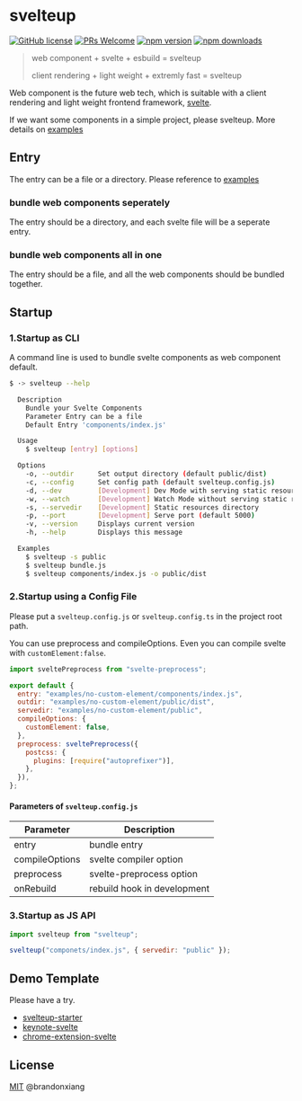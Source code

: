 # svelteup

[![GitHub license](https://img.shields.io/github/license/brandonxiang/svelteup)](https://github.com/brandonxiang/svelteup/blob/master/LICENSE)
[![PRs Welcome](https://img.shields.io/badge/PRs-welcome-orange.svg)](https://github.com/brandonxiang/svelteup/compare)
[![npm version](https://badgen.net/npm/v/svelteup)](https://npm.im/svelteup)
[![npm downloads](https://badgen.net/npm/dm/svelteup)](https://npm.im/svelteup)

> web component + svelte + esbuild = svelteup
>
> client rendering + light weight + extremly fast = svelteup

Web component is the future web tech, which is suitable with a client rendering and light weight frontend framework, [svelte](https://svelte.dev/).

If we want some components in a simple project, please svelteup. More details on [examples](./examples)

## Entry

The entry can be a file or a directory. Please reference to [examples](./examples)

### bundle web components seperately

The entry should be a directory, and each svelte file will be a seperate entry.

### bundle web components all in one

The entry should be a file, and all the web components should be bundled together.

## Startup

### 1.Startup as CLI

A command line is used to bundle svelte components as web component default.

```bash
$ ·> svelteup --help

  Description
    Bundle your Svelte Components
    Parameter Entry can be a file
    Default Entry 'components/index.js'

  Usage
    $ svelteup [entry] [options]

  Options
    -o, --outdir      Set output directory (default public/dist)
    -c, --config      Set config path (default svelteup.config.js)
    -d, --dev         [Development] Dev Mode with serving static resources (default false)
    -w, --watch       [Development] Watch Mode without serving static resources (default false)
    -s, --servedir    [Development] Static resources directory
    -p, --port        [Development] Serve port (default 5000)
    -v, --version     Displays current version
    -h, --help        Displays this message

  Examples
    $ svelteup -s public
    $ svelteup bundle.js
    $ svelteup components/index.js -o public/dist
```

### 2.Startup using a Config File

Please put a `svelteup.config.js` or `svelteup.config.ts` in the project root path.

You can use preprocess and compileOptions. Even you can compile svelte with `customElement:false`.

```javascript
import sveltePreprocess from "svelte-preprocess";

export default {
  entry: "examples/no-custom-element/components/index.js",
  outdir: "examples/no-custom-element/public/dist",
  servedir: "examples/no-custom-element/public",
  compileOptions: {
    customElement: false,
  },
  preprocess: sveltePreprocess({
    postcss: {
      plugins: [require("autoprefixer")],
    },
  }),
};
```

#### Parameters of `svelteup.config.js`

| Parameter      | Description                 |
| -------------- | --------------------------- |
| entry          | bundle entry                |
| compileOptions | svelte compiler option      |
| preprocess     | svelte-preprocess option    |
| onRebuild      | rebuild hook in development |

### 3.Startup as JS API

```javascript
import svelteup from "svelteup";

svelteup("componets/index.js", { servedir: "public" });
```

## Demo Template

Please have a try.

- [svelteup-starter](https://github.com/brandonxiang/svelteup-starter)
- [keynote-svelte](https://github.com/WhatisHappyPlanet/keynote-svelte)
- [chrome-extension-svelte](https://github.com/brandonxiang/chrome-extension-svelte)

## License

[MIT](./LICENSE) @brandonxiang
